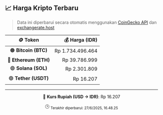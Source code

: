 

<!-- HARGA_KRIPTO -->
## 📈 Harga Kripto Terbaru

> Data ini diperbarui secara otomatis menggunakan [CoinGecko API](https://www.coingecko.com/) dan [exchangerate.host](https://exchangerate.host/)

<div align="center">

| 🪙 Token | 💰 Harga (IDR) |
|:------:|---------------:|
| 🟠 **Bitcoin (BTC)**   | Rp 1.734.496.464 |
| 🔵 **Ethereum (ETH)**  | Rp 39.786.999 |
| 🟣 **Solana (SOL)**    | Rp 2.301.809 |
| 🟢 **Tether (USDT)**   | Rp 16.207 |

---

💱 **Kurs Rupiah (USD → IDR)**: Rp 16.207

🕒 <sub>Terakhir diperbarui: 27/6/2025, 16.48.25</sub>

</div>
<!-- /HARGA_KRIPTO -->